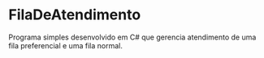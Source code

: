 # FilaDeAtendimento
Programa simples desenvolvido em C# que gerencia atendimento de uma fila preferencial e uma fila normal.
